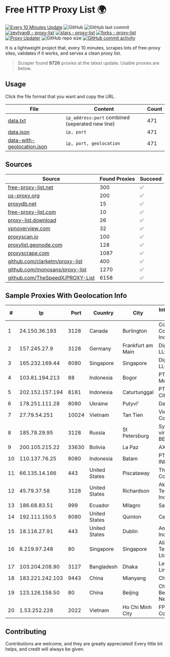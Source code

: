 
# Free HTTP Proxy List 🌍

[![Every 10 Minutes Update](https://github.com/mertguvencli/http-proxy-list/actions/workflows/main.yml/badge.svg?branch=main)](https://github.com/mertguvencli/http-proxy-list/actions/workflows/main.yml)
![GitHub](https://img.shields.io/github/license/mertguvencli/http-proxy-list)
![GitHub last commit](https://img.shields.io/github/last-commit/mertguvencli/http-proxy-list)
[![zevtyardt - proxy-list](https://img.shields.io/static/v1?label=zevtyardt&message=proxy-list&color=blue&logo=github)](https://github.com/zevtyardt/proxy-list "Go to GitHub repo")
[![stars - proxy-list](https://img.shields.io/github/stars/zevtyardt/proxy-list?style=social)](https://github.com/zevtyardt/proxy-list)
[![forks - proxy-list](https://img.shields.io/github/forks/zevtyardt/proxy-list?style=social)](https://github.com/zevtyardt/proxy-list)
[![Proxy Updater](https://github.com/zevtyardt/proxy-list/workflows/Proxy%20Updater/badge.svg)](https://github.com/zevtyardt/proxy-list/actions?query=workflow:"Proxy+Updater")
![GitHub repo size](https://img.shields.io/github/repo-size/zevtyardt/proxy-list)
[![GitHub commit activity](https://img.shields.io/github/commit-activity/m/zevtyardt/proxy-list?logo=commits)](https://github.com/zevtyardt/proxy-list/commits/main)

It is a lightweight project that, every 10 minutes, scrapes lots of free-proxy sites, validates if it works, and serves a clean proxy list.

> Scraper found **9726** proxies at the latest update. Usable proxies are below.

## Usage

Click the file format that you want and copy the URL.

|File|Content|Count|
|----|-------|-----|
|[data.txt](https://raw.githubusercontent.com/mertguvencli/http-proxy-list/main/proxy-list/data.txt)|`ip_address:port` combined (seperated new line)|471|
|[data.json](https://raw.githubusercontent.com/mertguvencli/http-proxy-list/main/proxy-list/data.json)|`ip, port`|471|
|[data-with-geolocation.json](https://raw.githubusercontent.com/mertguvencli/http-proxy-list/main/proxy-list/data-with-geolocation.json)|`ip, port, geolocation`|471|

## Sources

|Source|Found Proxies|Succeed|
|------|-------------|-------|
|[free-proxy-list.net](https://free-proxy-list.net)|300|✅|
|[us-proxy.org](https://www.us-proxy.org)|200|✅|
|[proxydb.net](http://proxydb.net)|15|✅|
|[free-proxy-list.com](https://free-proxy-list.com/?page=&port=&type%5B%5D=http&type%5B%5D=https&up_time=0&search=Search)|10|✅|
|[proxy-list.download](https://www.proxy-list.download/HTTP)|26|✅|
|[vpnoverview.com](https://vpnoverview.com/privacy/anonymous-browsing/free-proxy-servers)|32|✅|
|[proxyscan.io](https://www.proxyscan.io)|100|✅|
|[proxylist.geonode.com](https://proxylist.geonode.com/api/proxy-list?limit=300&page=1&sort_by=lastChecked&sort_type=desc&protocols=http,https)|128|✅|
|[proxyscrape.com](https://api.proxyscrape.com/v2/?request=displayproxies&protocol=http&timeout=10000&country=all&ssl=all&anonymity=all)|1087|✅|
|[github.com/clarketm/proxy-list](https://raw.githubusercontent.com/clarketm/proxy-list/master/proxy-list-raw.txt)|400|✅|
|[github.com/monosans/proxy-list](https://raw.githubusercontent.com/monosans/proxy-list/main/proxies/http.txt)|1270|✅|
|[github.com/TheSpeedX/PROXY-List](https://raw.githubusercontent.com/TheSpeedX/PROXY-List/master/http.txt)|6158|✅|


## Sample Proxies With Geolocation Info

|#|Ip|Port|Country|City|Internet Service Provider|
|-|--|----|-------|----|-------------------------|
|1|24.150.36.193|3128|Canada|Burlington|Cogeco Communications Inc.|
|2|157.245.27.9|3128|Germany|Frankfurt am Main|DigitalOcean, LLC|
|3|165.232.169.44|8080|Singapore|Singapore|DigitalOcean, LLC|
|4|103.81.194.213|88|Indonesia|Bogor|PT Rtiga Global Media|
|5|202.152.157.194|8181|Indonesia|Caturtunggal|PT Jembatan Citra Nusantara|
|6|178.251.111.28|8080|Ukraine|Putyvl'|Dataline LLC|
|7|27.79.54.251|10024|Vietnam|Tan Tien|Viettel Corporation|
|8|185.78.29.95|3128|Russia|St Petersburg|System servers virtual hosting BEGET.RU|
|9|200.105.215.22|33630|Bolivia|La Paz|AXS Bolivia S. A.|
|10|110.137.76.25|8080|Indonesia|Batam|PT. TELKOM INDONESIA|
|11|66.135.14.166|443|United States|Piscataway|The Constant Company, LLC|
|12|45.79.37.58|3128|United States|Richardson|Akamai Technologies, Inc.|
|13|186.68.83.51|999|Ecuador|Milagro|Satnet|
|14|192.111.150.5|8080|United States|Quinton|Centrilogic|
|15|18.116.27.91|443|United States|Dublin|Amazon.com, Inc.|
|16|8.219.97.248|80|Singapore|Singapore|Alibaba (US) Technology Co., Ltd.|
|17|103.204.208.90|3127|Bangladesh|Dhaka|Level3 Carrier Limited|
|18|183.221.242.103|9443|China|Mianyang|China Mobile|
|19|123.126.158.50|80|China|Beijing|China Unicom Beijing Province Network|
|20|1.53.252.228|2022|Vietnam|Ho Chi Minh City|FPT Telecom Company|



## Contributing

Contributions are welcome, and they are greatly appreciated! Every
little bit helps, and credit will always be given.

